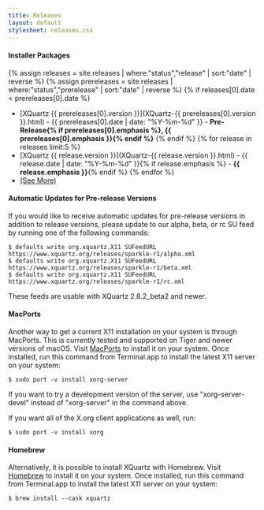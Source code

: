 ```yaml
---
title: Releases
layout: default
stylesheet: releases.css
---
```


#### Installer Packages ####
{% assign releases = site.releases | where:"status","release" | sort:"date" | reverse %}
{% assign prereleases = site.releases | where:"status","prerelease" | sort:"date" | reverse %}
{% if releases[0].date < prereleases[0].date %}
  * [XQuartz {{ prereleases[0].version }}](XQuartz-{{ prereleases[0].version }}.html) - {{ prereleases[0].date | date: "%Y-%m-%d" }} - **Pre-Release{% if prereleases[0].emphasis %}, {{ prereleases[0].emphasis }}{% endif %}**
{% endif %}
{% for release in releases limit:5 %}
  * [XQuartz {{ release.version }}](XQuartz-{{ release.version }}.html) - {{ release.date | date: "%Y-%m-%d" }}{% if release.emphasis %} - **{{ release.emphasis }}**{% endif %}
{% endfor %}
  * [(See More)](archive.html)

#### Automatic Updates for Pre-release Versions ####

If you would like to receive automatic updates for pre-release versions in addition to
release versions, please update to our alpha, beta, or rc SU feed by running one of the following
commands:

    $ defaults write org.xquartz.X11 SUFeedURL https://www.xquartz.org/releases/sparkle-r1/alpha.xml
    $ defaults write org.xquartz.X11 SUFeedURL https://www.xquartz.org/releases/sparkle-r1/beta.xml
    $ defaults write org.xquartz.X11 SUFeedURL https://www.xquartz.org/releases/sparkle-r1/rc.xml

These feeds are usable with XQuartz 2.8.2_beta2 and newer.

#### MacPorts ####

Another way to get a current X11 installation on your system is through
MacPorts.  This is currently tested and supported on Tiger and newer versions
of macOS. Visit [MacPorts](http://www.macports.org) to install it on your
system.  Once installed, run this command from Terminal.app to install the
latest X11 server on your system:

    $ sudo port -v install xorg-server

If you want to try a development version of the server, use "xorg-server-devel"
instead of "xorg-server" in the command above.

If you want all of the X.org client applications as well, run:

    $ sudo port -v install xorg

#### Homebrew ####

Alternatively, it is possible to install XQuartz with Homebrew. Visit
[Homebrew](http://brew.sh) to install it on your system. Once installed, run
this command from Terminal.app to install the latest X11 server on your system:

    $ brew install --cask xquartz
